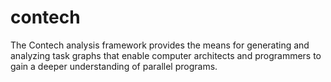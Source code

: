 contech
=======

The Contech analysis framework provides the means for generating and analyzing task graphs that enable computer architects and programmers to gain a deeper understanding of parallel programs.
